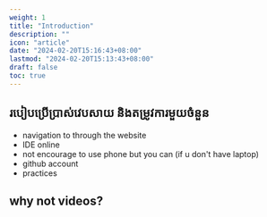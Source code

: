 ```yaml
---
weight: 1
title: "Introduction"
description: ""
icon: "article"
date: "2024-02-20T15:16:43+08:00"
lastmod: "2024-02-20T15:13:43+08:00"
draft: false
toc: true
---
```


## របៀបប្រើប្រាស់វេបសាយ និងតម្រូវការមួយចំនួន

- navigation to through the website
- IDE online
- not encourage to use phone but you can (if u don't have laptop)
- github account
- practices


## why not videos?